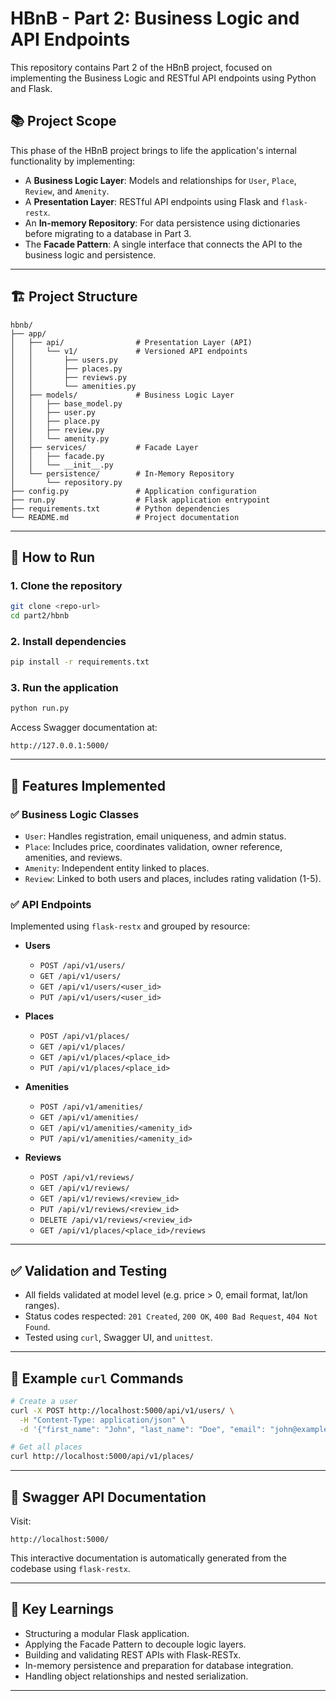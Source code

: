# HBnB - Part 2: Business Logic and API Endpoints

This repository contains Part 2 of the HBnB project, focused on implementing the Business Logic and RESTful API endpoints using Python and Flask.

## 📚 Project Scope

This phase of the HBnB project brings to life the application's internal functionality by implementing:

- A **Business Logic Layer**: Models and relationships for `User`, `Place`, `Review`, and `Amenity`.
- A **Presentation Layer**: RESTful API endpoints using Flask and `flask-restx`.
- An **In-memory Repository**: For data persistence using dictionaries before migrating to a database in Part 3.
- The **Facade Pattern**: A single interface that connects the API to the business logic and persistence.

---

## 🏗️ Project Structure

```
hbnb/
├── app/
│   ├── api/                # Presentation Layer (API)
│   │   └── v1/             # Versioned API endpoints
│   │       ├── users.py
│   │       ├── places.py
│   │       ├── reviews.py
│   │       └── amenities.py
│   ├── models/             # Business Logic Layer
│   │   ├── base_model.py
│   │   ├── user.py
│   │   ├── place.py
│   │   ├── review.py
│   │   └── amenity.py
│   ├── services/           # Facade Layer
│   │   ├── facade.py
│   │   └── __init__.py
│   └── persistence/        # In-Memory Repository
│       └── repository.py
├── config.py               # Application configuration
├── run.py                  # Flask application entrypoint
├── requirements.txt        # Python dependencies
└── README.md               # Project documentation
```

---

## 🔌 How to Run

### 1. Clone the repository

```bash
git clone <repo-url>
cd part2/hbnb
```

### 2. Install dependencies

```bash
pip install -r requirements.txt
```

### 3. Run the application

```bash
python run.py
```

Access Swagger documentation at:

```
http://127.0.0.1:5000/
```

---

## 🔧 Features Implemented

### ✅ Business Logic Classes

- `User`: Handles registration, email uniqueness, and admin status.
- `Place`: Includes price, coordinates validation, owner reference, amenities, and reviews.
- `Amenity`: Independent entity linked to places.
- `Review`: Linked to both users and places, includes rating validation (1-5).

### ✅ API Endpoints

Implemented using `flask-restx` and grouped by resource:

- **Users**
  - `POST /api/v1/users/`
  - `GET /api/v1/users/`
  - `GET /api/v1/users/<user_id>`
  - `PUT /api/v1/users/<user_id>`

- **Places**
  - `POST /api/v1/places/`
  - `GET /api/v1/places/`
  - `GET /api/v1/places/<place_id>`
  - `PUT /api/v1/places/<place_id>`

- **Amenities**
  - `POST /api/v1/amenities/`
  - `GET /api/v1/amenities/`
  - `GET /api/v1/amenities/<amenity_id>`
  - `PUT /api/v1/amenities/<amenity_id>`

- **Reviews**
  - `POST /api/v1/reviews/`
  - `GET /api/v1/reviews/`
  - `GET /api/v1/reviews/<review_id>`
  - `PUT /api/v1/reviews/<review_id>`
  - `DELETE /api/v1/reviews/<review_id>`
  - `GET /api/v1/places/<place_id>/reviews`

---

## ✅ Validation and Testing

- All fields validated at model level (e.g. price > 0, email format, lat/lon ranges).
- Status codes respected: `201 Created`, `200 OK`, `400 Bad Request`, `404 Not Found`.
- Tested using `curl`, Swagger UI, and `unittest`.

---

## 🧪 Example `curl` Commands

```bash
# Create a user
curl -X POST http://localhost:5000/api/v1/users/ \
  -H "Content-Type: application/json" \
  -d '{"first_name": "John", "last_name": "Doe", "email": "john@example.com"}'

# Get all places
curl http://localhost:5000/api/v1/places/
```

---

## 📘 Swagger API Documentation

Visit:

```
http://localhost:5000/
```

This interactive documentation is automatically generated from the codebase using `flask-restx`.

---

## 🧠 Key Learnings

- Structuring a modular Flask application.
- Applying the Facade Pattern to decouple logic layers.
- Building and validating REST APIs with Flask-RESTx.
- In-memory persistence and preparation for database integration.
- Handling object relationships and nested serialization.

---
